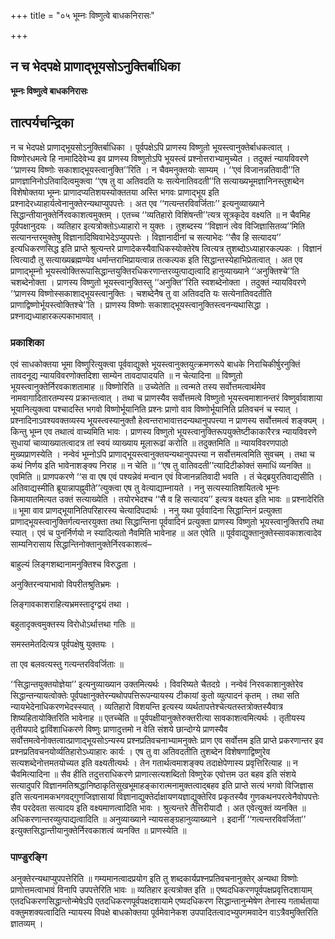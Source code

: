 +++
title = "०५ भूम्नः विष्णुत्वे बाधकनिरासः"

+++


## न च भेदपक्षे प्राणाद्भूयसोऽनुक्तिर्बाधिका

**भूम्नः विष्णुत्वे बाधकनिरासः**

## **तात्पर्यचन्द्रिका**

न च भेदपक्षे प्राणाद्भूयसोऽनुक्तिर्बाधिका । पूर्वपक्षेऽपि प्राणस्य विष्णुतो भूयस्त्वानुक्तेर्बाधकत्वात् । विष्णोरधमत्वे हि नामादिदेवेभ्य इव प्राणस्य विष्णुतोऽपि भूयस्त्वं प्रश्नोत्तराभ्यामुच्येत । तदुक्तं न्यायविवरणे ‘‘प्राणस्य विष्णोः सकाशाद्भूयस्त्वानुक्ति’’रिति । न चैवमनुक्तयोः साम्यम् । ‘‘एवं विजानन्नतिवादी’’ति प्राणज्ञानिनोऽतिवादित्वमुक्त्वा ‘‘एष तु वा अतिवदति यः सत्येनातिवदती’’ति सत्याख्यभूमज्ञानिनस्तुशब्देन विशेषोक्तया भूम्नः प्राणादप्यतिशयस्योक्ततया अस्ति भगवः प्राणाद्भूय इति प्रश्नादेरध्याहार्यत्वेनानुक्तेरन्यथाप्युपपत्तेः । अत एव ‘‘गत्यन्तरविवर्जिताः’’ इत्यनुव्याख्याने सिद्धान्तीयानुक्तेर्निरवकाशत्वमुक्तम् । एतच्च ‘‘व्यतिहारो विशिंषन्ती’’त्यत्र सूत्रकृदेव वक्ष्यति ॥ न चैवमिह पूर्वपक्षानुदयः । व्यतिहार इत्यत्रोक्तोऽध्याहारो न युक्तः । तुशब्दस्य ‘‘विज्ञानं त्वेव विजिज्ञासितव्य’’मिति सत्यानन्तरमुक्तेषु विज्ञानादिष्विवाभेदेऽप्युपपत्तेः । विज्ञानादीनां च सत्याभेदः ‘‘सैव हि सत्यादय’’ इत्यधिकरणसिद्ध इति प्राप्ते श्रुत्यन्तरे प्राणादेकस्यैवाधिकस्योक्तेरेष त्वित्यत्र तुशब्दोऽध्याहारकल्पकः । विज्ञानं त्वित्यादौ तु सत्याख्यब्रह्मण्येव धर्मान्तराभिप्रायत्वान्न तत्कल्पक इति सिद्धान्तस्येहाभिप्रेतत्वात् । अत एव प्राणाद्भूम्नो भूयस्त्वोक्तिरूपासिद्धान्तयुक्तिरधिकरणान्तरव्युत्पाद्यत्वादि हानुव्याख्याने ‘‘अनुक्तिश्चे’’ति चशब्देनोक्ता । प्राणस्य विष्णुतो भूयस्त्वानुक्तिस्तु ‘‘अनुक्ति’’रिति स्वशब्देनोक्ता । तदुक्तं न्यायविवरणे ‘‘प्राणस्य विष्णोस्सकाशाद्भूयस्त्वानुक्तिः । चशब्देनैष तु वा अतिवदति यः सत्येनातिवदतीति प्राणाद्विष्णोर्भूयस्त्वोक्तिश्चे’’ति । प्राणस्य विष्णोः सकाशाद्भूयस्त्वानुक्तिस्त्वनन्यथासिद्धा । प्रश्नाद्यध्याहारकल्पकाभावात् ।

### **प्रकाशिका**

एवं साधकोक्तया भूमा विष्णुरित्युक्त्वा पूर्ववाद्युक्ते भूयस्त्वानुक्तयुत्क्रमणरूपे बाधके निराचिकीर्षुरनुक्तिं तावदनूद्य न्यायविवरणोक्तदिशा साम्येन तावदापादयति ॥ न चेत्यादिना ॥ विष्णुतो भूयस्त्वानुक्तेर्निरवकाशतामाह ॥ विष्णोरिति ॥ उच्येतेति ॥ त्वन्मते तस्य सर्वोत्तमत्वार्थमेव नामवागादितारतम्यस्य प्रक्रान्तत्वात् । तथा च प्राणस्यैव सर्वोत्तमत्वे विष्णुतो भूयस्त्वमाशानन्तरं विष्णुर्वावाशाया भूयानित्युक्त्वा पश्चादस्ति भगवो विष्णोर्भूयानिति प्रश्नः प्राणो वाव विष्णोर्भूयानिति प्रतिवचनं च स्यात् । प्रश्नादिनाऽवश्यवक्तव्यस्य भूयस्त्वस्यानुक्तौ हेत्वन्तराभावात्तदन्यथानुपपत्त्या न प्राणस्य सर्वोत्तमत्वं शङ्क्यम् । किन्तु भूम्न एव तथात्वं वाच्यमिति भावः । प्राणस्य विष्णुतो भूयस्त्वानुक्तिरूपयुक्तेष्टीकाकारैरत्र न्यायविवरणे सुधायां चाव्याख्यातत्वादत्र तां स्वयं व्याख्याय मूलारूढां करोति ॥ तदुक्तमिति ॥ न्यायविवरणपाठो मुख्यप्राणस्येति । नन्वेवं भूम्नोऽपि प्राणाद्भूयस्त्वानुक्तयन्यथानुपपत्त्या न सर्वोत्तमत्वमिति सुवचम् । तथा च कथं निर्णय इति भावेनाशङ्क्य निराह ॥ न चेति ॥ ‘‘एष तु वातिवदती’’त्यादिटीकोक्तं समाधिं व्यनक्ति ॥ एवमिति ॥ प्राणपकरणे ‘‘स वा एष एवं पश्यन्नेवं मन्वान एवं विजानन्नतिवादी भवति । तं चेद्ब्रयुरतिवाद्यसीति । अतिवाद्यस्मीति ब्रूयान्नापह्नुवीते’’त्युक्त्वा एष तु वेत्याद्याम्नायते । ननु सत्यस्यातिशयितत्वे भूम्नः किमायातमित्यत उक्तं सत्याख्येति । तयोरभेदश्च ‘‘सै व हि सत्यादय’’ इत्यत्र वक्ष्यत इति भावः ॥ प्रश्नादेरिति ॥ भूमा वाव प्राणद्भूयानितिपरिहारस्य चेत्यादिपदार्थः । ननु यथा पूर्ववादिना सिद्धान्तिनं प्रत्युक्ता प्राणाद्भूयस्त्वानुक्तिर्गत्यन्तरयुक्ता तथा सिद्धान्तिना पूर्ववादिनं प्रत्युक्ता प्राणस्य विष्णुतो भूयस्त्वानुक्तिरपि तथा स्यात् । एवं च पुनर्निर्णयो न स्यादित्यतो नैवमिति भावेनाह ॥ अत एवेति ॥ पूर्ववाद्युक्तानुक्तेस्सावकाशत्वादेव साम्यनिरासाय सिद्धान्तिनोक्तानुक्तेर्निरवकाशत्वं–

बाहुल्यं लिङ्गशब्दानामनुक्तिश्च विरुद्धता ।

अनुक्तिरन्वयाभावो विपरीतश्रुतिभ्रमः ।

लिङ्गावकाशराहित्यभ्रमस्तादृग्द्वयं तथा ।

बहुतादृक्त्वमुक्तस्य विरोधोऽर्थात्तथा गतिः ॥

समस्तमेतदित्यत्र पूर्वपक्षेषु युक्तयः ।

ता एव बलवत्यस्तु गत्यन्तरविवर्जिताः ॥

‘‘सिद्धान्तयुक्तयोज्ञेया’’ इत्यनुव्याख्यान उक्तमित्यर्थः । विवरिष्यते चैतदग्रे । नन्वेवं निरवकाशानुक्तेरेव सिद्धान्तन्यायत्वोक्तेः पूर्वपक्षानुक्तेरन्यथोपपत्तिरूपन्यायस्य टीकायां कुतो व्युत्पादनं कृतम् । तथा सति न्यायभेदेनाधिकरणभेदस्स्यात् । व्यतिहारो विशयन्ति इत्यस्य व्यर्थतापत्तेश्चेत्यतस्तत्रोक्तस्यैवात्र शिष्यहितायोक्तिरिति भावेनाह ॥ एतच्चेति ॥ पूर्वपक्षीयानुक्तेरुक्तरीत्या सावकाशत्वमित्यर्थः । तृतीयस्य तृतीयपादे द्वाविंशाधिकरणे विष्णुः प्राणादुत्तमो न वेति संशये छान्दोग्ये प्राणस्यैव सर्वोत्तमत्वेनोक्तत्वात्प्राणाद्भूयसोऽन्यस्य प्रश्नप्रतिवचनाभ्यामनुक्तेः प्राण एव सर्वोत्तम इति प्राप्ते प्रकरणान्तर इव प्रश्नप्रतिवचनयोर्व्यतिहारोऽध्याहारः कार्यः । एष तु वा अतिवदतीति तुशब्देन विशेषणाद्विष्णुरेव सत्यशब्देनोत्तमतयोच्यत इति वक्ष्यतीत्यर्थः । तेन गतार्थत्वमाशङ्क्य तदाक्षेपेणास्य प्रवृत्तिरित्याह ॥ न चैवमित्यादिना ॥ सैव हीति तदुत्तराधिकरणे प्राणात्सत्यशब्दितो विष्णुरेक एवोत्तम उत बहव इति संशये सत्यादुपरि विज्ञानमतिश्रद्धानिष्ठाकृतिसुखभूमाहङ्कारात्मनामुक्तत्वाद्बहव इति प्राप्ते सत्यं भगवो विजिज्ञास इति सत्यनामकभगवद्गुणजिज्ञासायां विज्ञानाद्युक्तेर्दाक्षायणयज्ञाद्युक्तेरिव प्रकृतस्यैव गुणकथनपरत्वेनैवोपपत्तेः सैव परदेवता सत्यादय इति वक्ष्यमाणत्वादिति भावः । श्रुत्यन्तरे तैत्तिरीयादौ । अत एवेत्युक्तं व्यनक्ति ॥ अधिकरणान्तरव्युत्पाद्यत्वादिति ॥ अनुव्याख्याने न्यायसङ्ग्रहानुव्याख्याने । इदानीं ‘‘गत्यन्तरविवर्जिता’’ इत्युक्तसिद्धान्तीयानुक्तेर्निरवकाशत्वं व्यनक्ति ॥ प्राणस्येति ॥

### **पाण्डुरङ्गि**

अनुक्तेरन्यथाप्युपपत्तेरिति ॥ गम्यमानत्वादप्रयोग इति तु शब्दकार्यप्रश्नप्रतिवचनानुक्तेर् अन्यथा विष्णोः प्राणोत्तमत्वाभावं विनापि उपपत्तेरिति भावः ॥ व्यतिहार इत्यत्रोक्त इति ॥ एष्यदधिकरणपूर्वपक्षप्रवृत्तिदशायाम् एतदधिकरणसिद्धान्तोन्मेषेऽपि एतदधिकरणपूर्वपक्षदशायामे एष्यदधिकरण सिद्धान्तानुन्मेषेण तेनास्य गतार्थताया वक्तुमशक्यत्वादिति न्यायस्य विपक्षे बाधकोक्तया पूर्वमेवानेकश उपपादितत्वादभ्युपगमवादेन वाऽत्रैवमुक्तिरिति ज्ञातव्यम् ।

